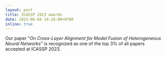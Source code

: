 ```yaml
---
layout: post
title: ICASSP 2023 awards
date: 2023-06-04 14:10:00+0700
inline: true
---
```


Our paper "*On Cross-Layer Alignment for Model Fusion of Heterogeneous Neural Networks*" is recognized as one of the top 3% of all papers accepted at ICASSP 2023.